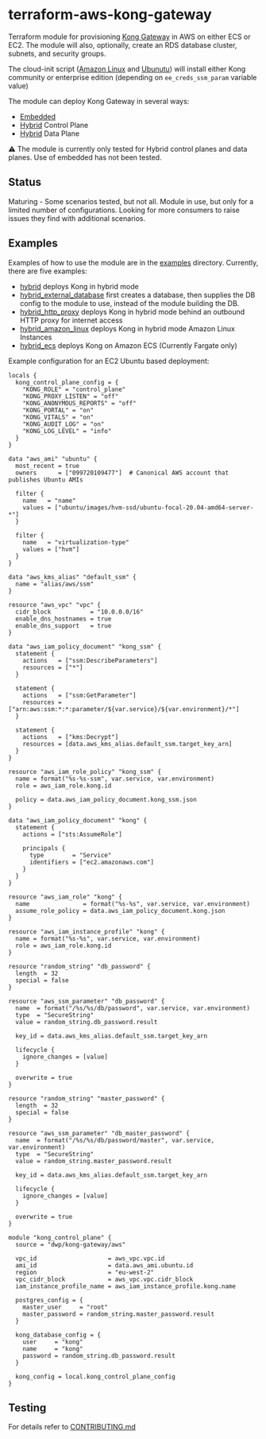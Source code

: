 # terraform-aws-kong-gateway

Terraform module for provisioning [Kong Gateway](https://konghq.com/products/api-gateway-platform) in AWS on either ECS or EC2. The module will also, optionally, create an RDS database cluster, subnets, and security groups.

The cloud-init script ([Amazon Linux](templates/amazon-linux/cloud-init.sh) and [Ubunutu](templates/ubuntu/cloud-init.sh)) will install either Kong community or enterprise edition (depending on `ee_creds_ssm_param` variable value)

The module can deploy Kong Gateway in several ways:
- [Embedded](https://docs.konghq.com/enterprise/2.3.x/deployment/deployment-options/#embedded)
- [Hybrid](https://docs.konghq.com/enterprise/2.3.x/deployment/hybrid-mode/) Control Plane
- [Hybrid](https://docs.konghq.com/enterprise/2.3.x/deployment/hybrid-mode/) Data Plane

:warning: The module is currently only tested for Hybrid control planes and data planes. Use of embedded has not been tested. 

## Status
Maturing - Some scenarios tested, but not all. Module in use, but only for a limited number of configurations. Looking for more consumers to raise issues they find with additional scenarios.

## Examples
Examples of how to use the module are in the [examples](examples) directory.
Currently, there are five examples:

- [hybrid](examples/hybrid) deploys Kong in hybrid mode
- [hybrid_external_database](examples/hybrid_external_database) first creates a database, then supplies the DB config to the module to use, instead of the module building the DB.
- [hybrid_http_proxy](examples/hybrid_http_proxy) deploys Kong in hybrid mode behind an outbound HTTP proxy for internet access
- [hybrid_amazon_linux](examples/hybrid_amazon_linux) deploys Kong in hybrid mode Amazon Linux Instances
- [hybrid_ecs](examples/hybrid_ecs) deploys Kong on Amazon ECS (Currently Fargate only)

Example configuration for an EC2 Ubuntu based deployment:

```hcl
locals {
  kong_control_plane_config = {
    "KONG_ROLE" = "control_plane"
    "KONG_PROXY_LISTEN" = "off"
    "KONG_ANONYMOUS_REPORTS" = "off"
    "KONG_PORTAL" = "on"
    "KONG_VITALS" = "on"
    "KONG_AUDIT_LOG" = "on"
    "KONG_LOG_LEVEL" = "info"
  }
}

data "aws_ami" "ubuntu" {
  most_recent = true
  owners      = ["099720109477"]  # Canonical AWS account that publishes Ubuntu AMIs

  filter {
    name   = "name"
    values = ["ubuntu/images/hvm-ssd/ubuntu-focal-20.04-amd64-server-*"]
  }

  filter {
    name   = "virtualization-type"
    values = ["hvm"]
  }
}

data "aws_kms_alias" "default_ssm" {
  name = "alias/aws/ssm"
}

resource "aws_vpc" "vpc" {
  cidr_block           = "10.0.0.0/16"
  enable_dns_hostnames = true
  enable_dns_support   = true
}

data "aws_iam_policy_document" "kong_ssm" {
  statement {
    actions   = ["ssm:DescribeParameters"]
    resources = ["*"]
  }

  statement {
    actions   = ["ssm:GetParameter"]
    resources = ["arn:aws:ssm:*:*:parameter/${var.service}/${var.environment}/*"]
  }

  statement {
    actions   = ["kms:Decrypt"]
    resources = [data.aws_kms_alias.default_ssm.target_key_arn]
  }
}

resource "aws_iam_role_policy" "kong_ssm" {
  name = format("%s-%s-ssm", var.service, var.environment)
  role = aws_iam_role.kong.id

  policy = data.aws_iam_policy_document.kong_ssm.json
}

data "aws_iam_policy_document" "kong" {
  statement {
    actions = ["sts:AssumeRole"]

    principals {
      type        = "Service"
      identifiers = ["ec2.amazonaws.com"]
    }
  }
}

resource "aws_iam_role" "kong" {
  name               = format("%s-%s", var.service, var.environment)
  assume_role_policy = data.aws_iam_policy_document.kong.json
}

resource "aws_iam_instance_profile" "kong" {
  name = format("%s-%s", var.service, var.environment)
  role = aws_iam_role.kong.id
}

resource "random_string" "db_password" {
  length  = 32
  special = false
}

resource "aws_ssm_parameter" "db_password" {
  name  = format("/%s/%s/db/password", var.service, var.environment)
  type  = "SecureString"
  value = random_string.db_password.result

  key_id = data.aws_kms_alias.default_ssm.target_key_arn

  lifecycle {
    ignore_changes = [value]
  }

  overwrite = true
}

resource "random_string" "master_password" {
  length  = 32
  special = false
}

resource "aws_ssm_parameter" "db_master_password" {
  name  = format("/%s/%s/db/password/master", var.service, var.environment)
  type  = "SecureString"
  value = random_string.master_password.result

  key_id = data.aws_kms_alias.default_ssm.target_key_arn

  lifecycle {
    ignore_changes = [value]
  }

  overwrite = true
}

module "kong_control_plane" {
  source = "dwp/kong-gateway/aws"

  vpc_id                    = aws_vpc.vpc.id
  ami_id                    = data.aws_ami.ubuntu.id
  region                    = "eu-west-2"
  vpc_cidr_block            = aws_vpc.vpc.cidr_block
  iam_instance_profile_name = aws_iam_instance_profile.kong.name
  
  postgres_config = {
    master_user     = "root"
    master_password = random_string.master_password.result
  }

  kong_database_config = {
    user     = "kong"
    name     = "kong"
    password = random_string.db_password.result
  }
  
  kong_config = local.kong_control_plane_config
}
```


## Testing

For details refer to [CONTRIBUTING.md](CONTRIBUTING.md#testing-and-linting)
